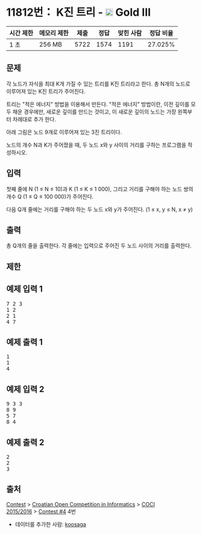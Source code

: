 # 11812번： K진 트리 - <img src="https://static.solved.ac/tier_small/13.svg" style="height:20px" /> Gold III



| 시간 제한 | 메모리 제한 | 제출 | 정답 | 맞힌 사람 | 정답 비율 |
| --- | --- | --- | --- | --- | --- |
| 1 초 | 256 MB | 5722 | 1574 | 1191 | 27.025% |
## 문제

각 노드가 자식을 최대 K개 가질 수 있는 트리를 K진 트리라고 한다. 총 N개의 노드로 이루어져 있는 K진 트리가 주어진다.

트리는 "적은 에너지" 방법을 이용해서 만든다. "적은 에너지" 방법이란, 이전 깊이를 모두 채운 경우에만, 새로운 깊이를 만드는 것이고, 이 새로운 깊이의 노드는 가장 왼쪽부터 차례대로 추가 한다.

아래 그림은 노드 9개로 이루어져 있는 3진 트리이다.



노드의 개수 N과 K가 주어졌을 때, 두 노드 x와 y 사이의 거리를 구하는 프로그램을 작성하시오.

## 입력

첫째 줄에 N (1 ≤ N ≤ 10)과 K (1 ≤ K ≤ 1 000), 그리고 거리를 구해야 하는 노드 쌍의 개수 Q (1 ≤ Q ≤ 100 000)가 주어진다.

다음 Q개 줄에는 거리를 구해야 하는 두 노드 x와 y가 주어진다. (1 ≤ x, y ≤ N, x ≠ y)

## 출력

총 Q개의 줄을 출력한다. 각 줄에는 입력으로 주어진 두 노드 사이의 거리를 출력한다.

## 제한

## 예제 입력 1

<pre>7 2 3
1 2
2 1
4 7
</pre>
## 예제 출력 1

<pre>1
1
4
</pre>
## 예제 입력 2

<pre>9 3 3
8 9
5 7
8 4
</pre>
## 예제 출력 2

<pre>2
2
3
</pre>
## 출처

[Contest](/category/45) > [Croatian Open Competition in Informatics](/category/17) > [COCI 2015/2016](/category/333) > [Contest #4](/category/detail/1446) 4번

- 데이터를 추가한 사람: [koosaga](/user/koosaga)